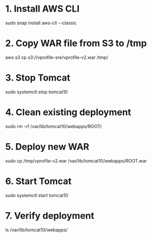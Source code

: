 # 1. Install AWS CLI
sudo snap install aws-cli --classic

# 2. Copy WAR file from S3 to /tmp
aws s3 cp s3://vprofile-sre/vprofile-v2.war /tmp/

# 3. Stop Tomcat
sudo systemctl stop tomcat10

# 4. Clean existing deployment
sudo rm -rf /var/lib/tomcat10/webapps/ROOT/

# 5. Deploy new WAR
sudo cp /tmp/vprofile-v2.war /var/lib/tomcat10/webapps/ROOT.war

# 6. Start Tomcat
sudo systemctl start tomcat10

# 7. Verify deployment
ls /var/lib/tomcat10/webapps/
